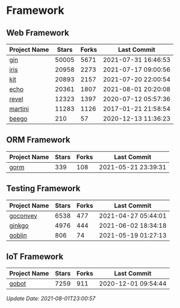 # Framework

## Web Framework
| Project Name | Stars | Forks | Last Commit |
| ------------ | ----- | ----- | ----------- |
| [gin](https://github.com/gin-gonic/gin) | 50005 | 5671 | 2021-07-31 16:46:53 |
| [iris](https://github.com/kataras/iris) | 20958 | 2273 | 2021-07-17 09:00:56 |
| [kit](https://github.com/go-kit/kit) | 20893 | 2157 | 2021-07-20 22:00:54 |
| [echo](https://github.com/labstack/echo) | 20361 | 1807 | 2021-08-01 20:20:08 |
| [revel](https://github.com/revel/revel) | 12323 | 1397 | 2020-07-12 05:57:36 |
| [martini](https://github.com/go-martini/martini) | 11283 | 1126 | 2017-01-21 21:58:54 |
| [beego](https://github.com/astaxie/beego) | 210 | 57 | 2020-12-13 11:36:23 |

## ORM Framework
| Project Name | Stars | Forks | Last Commit |
| ------------ | ----- | ----- | ----------- |
| [gorm](https://github.com/jinzhu/gorm) | 339 | 108 | 2021-05-21 23:39:31 |

## Testing Framework
| Project Name | Stars | Forks | Last Commit |
| ------------ | ----- | ----- | ----------- |
| [goconvey](https://github.com/smartystreets/goconvey) | 6538 | 477 | 2021-04-27 05:44:01 |
| [ginkgo](https://github.com/onsi/ginkgo) | 4976 | 444 | 2021-06-02 18:34:18 |
| [goblin](https://github.com/franela/goblin) | 806 | 74 | 2021-05-19 01:27:13 |

## IoT Framework
| Project Name | Stars | Forks | Last Commit |
| ------------ | ----- | ----- | ----------- |
| [gobot](https://github.com/hybridgroup/gobot) | 7259 | 911 | 2020-12-01 09:54:44 |

*Update Date: 2021-08-01T23:00:57*